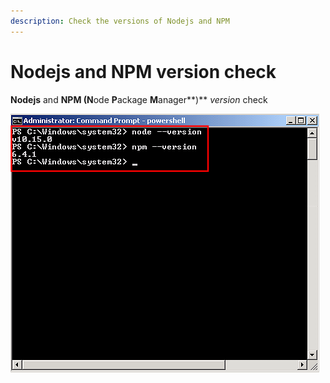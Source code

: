 ```yaml
---
description: Check the versions of Nodejs and NPM
---
```


# Nodejs and NPM version check

**Nodejs** and **NPM \(N**ode **P**ackage **M**anager**\)** _version_ check

![](.gitbook/assets/node_npm_ver.png)

